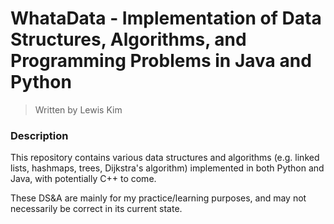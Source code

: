 # WhataData - Implementation of Data Structures, Algorithms, and Programming Problems in Java and Python
> Written by Lewis Kim

### Description

This repository contains various data structures and algorithms (e.g. linked lists, hashmaps, trees, Dijkstra's algorithm) implemented in both Python and Java, with potentially C++ to come. 

These DS&A are mainly for my practice/learning purposes, and may not necessarily be correct in its current state.
